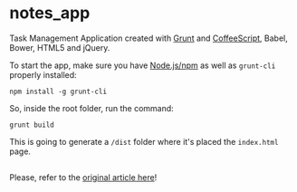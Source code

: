 # notes_app

Task Management Application created with [Grunt](https://gruntjs.com) and [CoffeeScript](https://coffeescript.org/), Babel, Bower, HTML5 and jQuery.

To start the app, make sure you have [Node.js/npm](https://nodejs.org/en/download/) as well as `grunt-cli` properly installed:

    npm install -g grunt-cli
    
So, inside the root folder, run the command:

    grunt build
    
This is going to generate a `/dist` folder where it's placed the `index.html` page.

##

Please, refer to the [original article here](https://medium.com/@diogosouzac/creating-a-task-management-application-with-grunt-and-coffeescript-3266fe65c4d0)!
